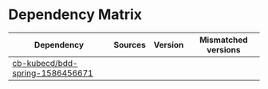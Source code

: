 # Dependency Matrix

Dependency | Sources | Version | Mismatched versions
---------- | ------- | ------- | -------------------
[cb-kubecd/bdd-spring-1586456671](https://github.com/cb-kubecd/bdd-spring-1586456671.git) |  | []() | 
